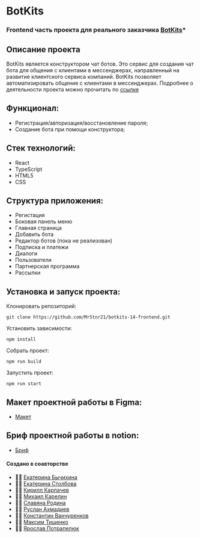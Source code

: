 # BotKits

### Frontend часть проекта для реального заказчика [BotKits](https://botkits.ru/)\*

## Описание проекта

BotKits является конструктором чат ботов. Это сервис для создания чат бота для общения с клиентами в мессенджерах, направленный на развитие клиентского сервиса компаний. BotKits позволяет автоматизировать общение с клиентами в мессенджерах. Подробнее о деятельности проекта можно прочитать по [ссылке](https://botkits.ru/)

## Функционал:

- Регистрация/авторизация/восстановление пароля;
- Создание бота при помощи конструктора;

## Стек технологий:

- React
- TypeScript
- HTML5
- CSS

## Структура приложения:

- Регистация
- Боковая панель меню
- Главная страница
- Добавить бота
- Редактор ботов (пока не реализован)
- Подписка и платежи
- Диалоги
- Пользователи
- Партнерская программа
- Рассылки

## Установка и запуск проекта:

Клонировать репозиторий:

    git clone https://github.com/MrStnr21/botkits-14-frontend.git

Установить зависимости:

    npm install

Собрать проект:

    npm run build

Запустить проект:

    npm run start

## Макет проектной работы в Figma:

- [Макет](<https://www.figma.com/file/89caTZSLaLwqYKSWH4SXLo/BOTkit-Admin-panel-(Copy-07.08.23)?type=design&node-id=26-24906&mode=design&t=5VY052C7pfGFpugE-0>)

## Бриф проектной работы в notion:

- [Бриф](https://www.notion.so/BotKits-14-web-195fad87a50d4ad58a4e5d6fb5ea4e25)

#### Создано в соавторстве

- 👨‍💻 [Екатерина Бычихина](https://github.com/BychikhinaE)
- 👨‍💻 [Екатерина Столбова](https://github.com/)
- 👨‍💻 [Кирилл Карпачев](https://github.com/Kirill-Karpachev)
- 👨‍💻 [Михаил Карелин](https://github.com/Kimer1990)
- 👨‍💻 [Славяна Родина](https://github.com/SlavyanaR)
- 👨‍💻 [Руслан Ахмадиев](https://github.com/)
- 👨‍💻 [Константин Ванчуренков](https://github.com/Wacorasu)
- 👨‍💻 [Максим Тищенко](https://github.com/maxtish)
- 👨‍💻 [Ярослав Потрапелюк](https://github.com/MrStnr21)
